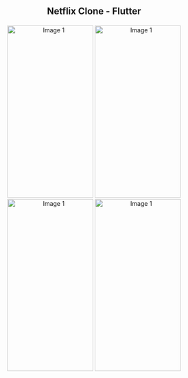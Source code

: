 ## <p align="center">Netflix Clone - Flutter</p>

<p align="center">
  <img src="https://github.com/himanshu240601/Project-Guidance/blob/mobile-app-project-guidance/Mobile%20Applications/Intermediate/netflix_clone/screenshots/1.jpg" alt="Image 1" width="200" height="400"/>
  <img src="https://github.com/himanshu240601/Project-Guidance/blob/mobile-app-project-guidance/Mobile%20Applications/Intermediate/netflix_clone/screenshots/2.jpg" alt="Image 1" width="200" height="400"/>
  <img src="https://github.com/himanshu240601/Project-Guidance/blob/mobile-app-project-guidance/Mobile%20Applications/Intermediate/netflix_clone/screenshots/3.jpg" alt="Image 1" width="200" height="400"/>
  <img src="https://github.com/himanshu240601/Project-Guidance/blob/mobile-app-project-guidance/Mobile%20Applications/Intermediate/netflix_clone/screenshots/4.jpg" alt="Image 1" width="200" height="400"/>
</p>

